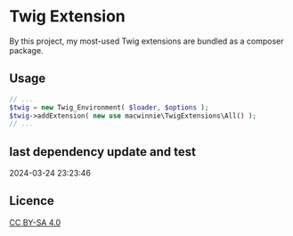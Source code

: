 # Twig Extension

By this project, my most-used Twig extensions are bundled as a composer package.

## Usage

```php
// ...
$twig = new Twig_Environment( $loader, $options );
$twig->addExtension( new use macwinnie\TwigExtensions\All() );
// ...
```

## last dependency update and test

2024-03-24 23:23:46

## Licence

[CC BY-SA 4.0](https://creativecommons.org/licenses/by-sa/4.0/deed.en)

